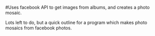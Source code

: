 #Uses facebook API to get images from albums, and creates a photo mosaic.

Lots left to do, but a quick outline for a program which makes photo mosaics from facebook photos.
